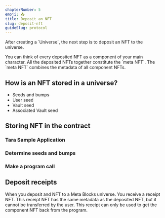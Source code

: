 ```yaml
---
chapterNumber: 5
emoji: 📥
title: Deposit an NFT
slug: deposit-nft
guideSlug: protocol
---
```

After creating a \`Universe\`, the next step is to deposit an NFT to the universe.

You can think of every deposited NFT as a component of your main character. All the deposited NFTs together constitute the \`meta NFT\`. The \`meta NFT\` combines the metadata of all component NFTs.

## How is an NFT stored in a universe?

* Seeds and bumps
* User seed
* Vault seed
* Associated Vault seed

## Storing NFT in the contract

### Tara Sample Application

### Determine seeds and bumps

### Make a program call

## Deposit receipts

When you deposit and NFT to a Meta Blocks universe. You receive a receipt NFT. This receipt NFT has the same metadata as the deposited NFT, but it cannot be transferred by the user. This receipt can only be used to get the component NFT back from the program.